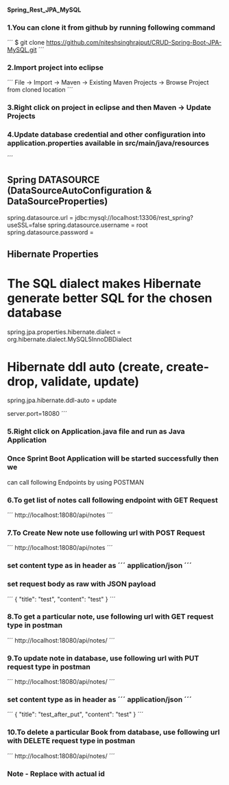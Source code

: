 #### Spring_Rest_JPA_MySQL

### 1.You can clone it from github by running following command
´´´
 $ git clone https://github.com/niteshsinghrajput/CRUD-Spring-Boot-JPA-MySQL.git
´´´
 ### 2.Import project into eclipse
 ´´´
 File -> Import -> Maven -> Existing Maven Projects -> Browse Project from cloned location
 ´´´
 ### 3.Right click on project in eclipse and then Maven -> Update Projects
 ### 4.Update database credential and other configuration into application.properties available in src/main/java/resources
 ´´´
 ## Spring DATASOURCE (DataSourceAutoConfiguration & DataSourceProperties)
spring.datasource.url = jdbc:mysql://localhost:13306/rest_spring?useSSL=false
spring.datasource.username = root
spring.datasource.password = 


## Hibernate Properties
# The SQL dialect makes Hibernate generate better SQL for the chosen database
spring.jpa.properties.hibernate.dialect = org.hibernate.dialect.MySQL5InnoDBDialect

# Hibernate ddl auto (create, create-drop, validate, update)
spring.jpa.hibernate.ddl-auto = update


server.port=18080
´´´
 ### 5.Right click on Application.java file and run as Java Application
 ### Once Sprint Boot Application will be started successfully then we
 can call following Endpoints by using POSTMAN
 ### 6.To get list of notes call following endpoint with GET Request
´´´
http://localhost:18080/api/notes
´´´
### 7.To Create New note use following url with POST Request
´´´
http://localhost:18080/api/notes
´´´
### set content type as in header as ´´´ application/json ´´´
### set request body as raw with JSON payload
´´´
  {
    "title": "test",
    "content": "test"
  }
´´´
### 8.To get a particular note, use following url with GET request type in postman
´´´
http://localhost:18080/api/notes/<id>
´´´
### 9.To update note in database, use following url with PUT request type in postman
´´´
http://localhost:18080/api/notes/<id>
´´´
### set content type as in header as ´´´ application/json ´´´
´´´
  {
    "title": "test_after_put",
    "content": "test"
  }
´´´
### 10.To delete a particular Book from database, use following url with DELETE request type in postman
´´´
 http://localhost:18080/api/notes/<id>
´´´
### Note - Replace with actual id




